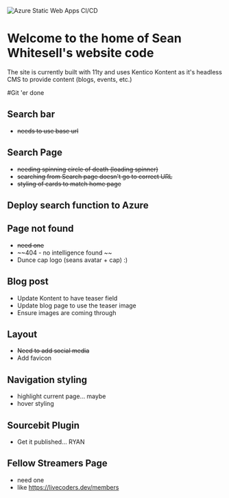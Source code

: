![Azure Static Web Apps CI/CD](https://github.com/devsgarage/seans-new-site/workflows/Azure%20Static%20Web%20Apps%20CI/CD/badge.svg)

# Welcome to the home of Sean Whitesell's website code
The site is currently built with 11ty and uses Kentico Kontent as it's headless CMS to provide content (blogs, events, etc.)

#Git 'er done
## Search bar 
- ~~needs to use base url~~
## Search Page
- ~~needing spinning circle of death (loading spinner)~~
- ~~searching from Search page doesn't go to correct URL~~
- ~~styling of cards to match home page~~
## Deploy search function to Azure
## Page not found
- ~~need one~~
- ~~404 - no intelligence found ~~
- Dunce cap logo (seans avatar + cap) :)
## Blog post
- Update Kontent to have teaser field
- Update blog page to use the teaser image
- Ensure images are coming through
## Layout
- ~~Need to add social media~~
- Add favicon
## Navigation styling
- highlight current page... maybe
- hover styling
## Sourcebit Plugin
- Get it published... RYAN
## Fellow Streamers Page
- need one
- like https://livecoders.dev/members

  

